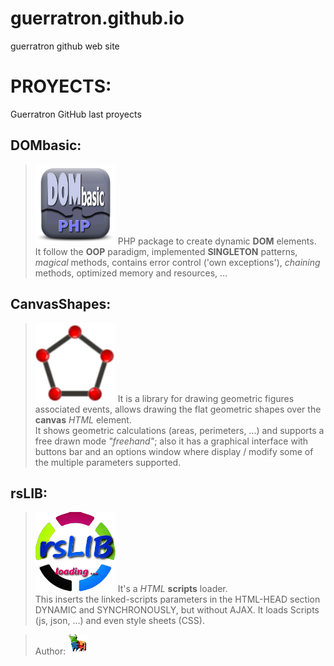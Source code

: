 # guerratron.github.io
guerratron github web site  

# PROYECTS:
Guerratron GitHub last proyects

## DOMbasic:
>[![dombasic logo](img/DOMbasic_logo.png "DOMbasic GitHub page")](http://guerratron.github.io/DOMbasic "DOMbasic page")
>PHP package to create dynamic __DOM__ elements.  
>It follow the __OOP__ paradigm, implemented __SINGLETON__ patterns, _magical_ methods, contains error control ('own exceptions'), _chaining_ methods, optimized memory and resources, ...  

## CanvasShapes:
>[![canvasshapes logo](img/canvasShapes_logo.png "CanvasShapes GitHub page")](http://guerratron.github.io/canvasShapes "CanvasShapes page")
> It is a library for drawing geometric figures associated events, allows drawing the flat geometric shapes over the **canvas** *HTML* element.  
> It shows geometric calculations (areas, perimeters, ...) and supports a free drawn mode *"freehand"*; also it has a graphical interface with buttons bar and an options window where display / modify some of the multiple parameters supported.  

## rsLIB:
>[![rslib logo](img/rsLIB_logo.png "rsLIB GitHub page")](http://guerratron.github.io/rsLIB "rsLIB page")
> It's a *HTML* **scripts** loader.  
> This inserts the linked-scripts parameters in the HTML-HEAD section DYNAMIC and SYNCHRONOUSLY, but without AJAX. It loads Scripts (js, json, ...) and even style sheets (CSS).

> Author: [![guerratron](img/torotron_logo.png "by Guerratron")](mailto://dinertron@gmail.com "by Guerratron")
